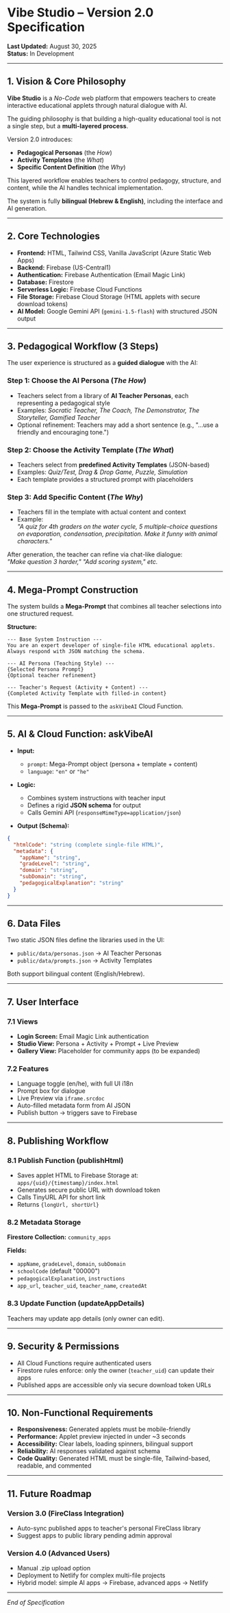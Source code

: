 # Vibe Studio – Version 2.0 Specification

**Last Updated:** August 30, 2025  
**Status:** In Development

---

## 1. Vision & Core Philosophy

**Vibe Studio** is a *No-Code* web platform that empowers teachers to create interactive educational applets through natural dialogue with AI.

The guiding philosophy is that building a high-quality educational tool is not a single step, but a **multi-layered process**.

Version 2.0 introduces:
- **Pedagogical Personas** (the *How*)
- **Activity Templates** (the *What*)
- **Specific Content Definition** (the *Why*)

This layered workflow enables teachers to control pedagogy, structure, and content, while the AI handles technical implementation.

The system is fully **bilingual (Hebrew & English)**, including the interface and AI generation.

---

## 2. Core Technologies

- **Frontend:** HTML, Tailwind CSS, Vanilla JavaScript (Azure Static Web Apps)
- **Backend:** Firebase (US-Central1)
- **Authentication:** Firebase Authentication (Email Magic Link)
- **Database:** Firestore
- **Serverless Logic:** Firebase Cloud Functions
- **File Storage:** Firebase Cloud Storage (HTML applets with secure download tokens)
- **AI Model:** Google Gemini API (`gemini-1.5-flash`) with structured JSON output

---

## 3. Pedagogical Workflow (3 Steps)

The user experience is structured as a **guided dialogue** with the AI:

### Step 1: Choose the AI Persona (*The How*)
- Teachers select from a library of **AI Teacher Personas**, each representing a pedagogical style
- Examples: *Socratic Teacher, The Coach, The Demonstrator, The Storyteller, Gamified Teacher*
- Optional refinement: Teachers may add a short sentence (e.g., "...use a friendly and encouraging tone.")

### Step 2: Choose the Activity Template (*The What*)
- Teachers select from **predefined Activity Templates** (JSON-based)
- Examples: *Quiz/Test, Drag & Drop Game, Puzzle, Simulation*
- Each template provides a structured prompt with placeholders

### Step 3: Add Specific Content (*The Why*)
- Teachers fill in the template with actual content and context
- Example:  
  *"A quiz for 4th graders on the water cycle, 5 multiple-choice questions on evaporation, condensation, precipitation. Make it funny with animal characters."*

After generation, the teacher can refine via chat-like dialogue:  
*"Make question 3 harder," "Add scoring system," etc.*

---

## 4. Mega-Prompt Construction

The system builds a **Mega-Prompt** that combines all teacher selections into one structured request.

**Structure:**
```
--- Base System Instruction ---
You are an expert developer of single-file HTML educational applets.
Always respond with JSON matching the schema.

--- AI Persona (Teaching Style) ---
{Selected Persona Prompt}
{Optional teacher refinement}

--- Teacher's Request (Activity + Content) ---
{Completed Activity Template with filled-in content}
```

This **Mega-Prompt** is passed to the `askVibeAI` Cloud Function.

---

## 5. AI & Cloud Function: askVibeAI

- **Input:**
  - `prompt`: Mega-Prompt object (persona + template + content)
  - `language`: `"en"` or `"he"`

- **Logic:**
  - Combines system instructions with teacher input
  - Defines a rigid **JSON schema** for output
  - Calls Gemini API (`responseMimeType=application/json`)

- **Output (Schema):**
```json
{
  "htmlCode": "string (complete single-file HTML)",
  "metadata": {
    "appName": "string",
    "gradeLevel": "string",
    "domain": "string",
    "subDomain": "string",
    "pedagogicalExplanation": "string"
  }
}
```

---

## 6. Data Files

Two static JSON files define the libraries used in the UI:

- `public/data/personas.json` → AI Teacher Personas
- `public/data/prompts.json` → Activity Templates

Both support bilingual content (English/Hebrew).

---

## 7. User Interface

### 7.1 Views
- **Login Screen:** Email Magic Link authentication
- **Studio View:** Persona + Activity + Prompt + Live Preview
- **Gallery View:** Placeholder for community apps (to be expanded)

### 7.2 Features
- Language toggle (en/he), with full UI i18n
- Prompt box for dialogue
- Live Preview via `iframe.srcdoc`
- Auto-filled metadata form from AI JSON
- Publish button → triggers save to Firebase

---

## 8. Publishing Workflow

### 8.1 Publish Function (publishHtml)
- Saves applet HTML to Firebase Storage at: `apps/{uid}/{timestamp}/index.html`
- Generates secure public URL with download token
- Calls TinyURL API for short link
- Returns `{longUrl, shortUrl}`

### 8.2 Metadata Storage
**Firestore Collection:** `community_apps`

**Fields:**
- `appName`, `gradeLevel`, `domain`, `subDomain`
- `schoolCode` (default "00000")
- `pedagogicalExplanation`, `instructions`
- `app_url`, `teacher_uid`, `teacher_name`, `createdAt`

### 8.3 Update Function (updateAppDetails)
Teachers may update app details (only owner can edit).

---

## 9. Security & Permissions

- All Cloud Functions require authenticated users
- Firestore rules enforce: only the owner (`teacher_uid`) can update their apps
- Published apps are accessible only via secure download token URLs

---

## 10. Non-Functional Requirements

- **Responsiveness:** Generated applets must be mobile-friendly
- **Performance:** Applet preview injected in under ~3 seconds
- **Accessibility:** Clear labels, loading spinners, bilingual support
- **Reliability:** AI responses validated against schema
- **Code Quality:** Generated HTML must be single-file, Tailwind-based, readable, and commented

---

## 11. Future Roadmap

### Version 3.0 (FireClass Integration)
- Auto-sync published apps to teacher's personal FireClass library
- Suggest apps to public library pending admin approval

### Version 4.0 (Advanced Users)
- Manual .zip upload option
- Deployment to Netlify for complex multi-file projects
- Hybrid model: simple AI apps → Firebase, advanced apps → Netlify

---

*End of Specification*